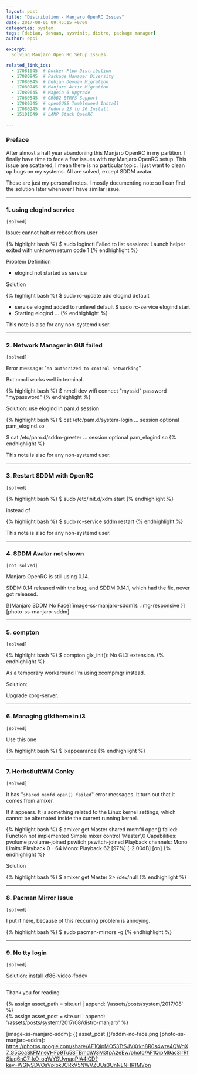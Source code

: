 ```yaml
---
layout: post
title: "Distribution - Manjaro OpenRC Issues"
date: 2017-08-01 09:45:15 +0700
categories: system
tags: [debian, devuan, sysvinit, distro, package manager]
author: epsi

excerpt:
  Solving Manjaro Open RC Setup Issues.

related_link_ids: 
  - 17081045  # Docker Flow Distribution
  - 17080945  # Package Manager Diversity
  - 17080845  # Debian Devuan Migration
  - 17080745  # Manjaro Artix Migration
  - 17080645  # Mageia 6 Upgrade
  - 17080545  # GRUB2 BTRFS Support
  - 17080345  # openSUSE Tumbleweed Install
  - 17080245  # Fedora 23 to 26 Install
  - 15101649  # LAMP Stack OpenRC

---
```


### Preface

After almost a half year abandoning this Manjaro OpenRC in my partition.
I finally have time to face a few issues with my Manjaro OpenRC setup.
This issue are scattered, I mean there is no particular topic.
I just want to clean up bugs on my systems.
All are solved, except SDDM avatar.

These are just my personal notes. 
I mostly documenting note so I can find the solution later
whenever I have similar issue.

-- -- --

### 1. using elogind service 

<code>[solved]</code>

Issue: cannot halt or reboot from user

{% highlight bash %}
$ sudo loginctl 
Failed to list sessions: Launch helper exited with unknown return code 1
{% endhighlight %}

Problem Definition

*	elogind not started as service

Solution

{% highlight bash %}
$ sudo rc-update add elogind default
 * service elogind added to runlevel default
$ sudo rc-service elogind start
 * Starting elogind ... 
{% endhighlight %}

This note is also for any non-systemd user.
 
-- -- --

### 2. Network Manager in GUI failed

<code>[solved]</code>

Error message: "<code>no authorized to control networking</code>"

But nmcli works well in terminal.

{% highlight bash %}
$ nmcli dev wifi connect "myssid" password "mypassword"
{% endhighlight %}

Solution: use elogind in pam.d session

{% highlight bash %}
$ cat /etc/pam.d/system-login
...
session    optional   pam_elogind.so

$ cat /etc/pam.d/sddm-greeter
...
session		optional pam_elogind.so
{% endhighlight %}

This note is also for any non-systemd user.

-- -- --

### 3. Restart SDDM with OpenRC 

<code>[solved]</code>

{% highlight bash %}
$ sudo /etc/init.d/xdm start
{% endhighlight %}

instead of 

{% highlight bash %}
$ sudo rc-service sddm restart
{% endhighlight %}

This note is also for any non-systemd user.

-- -- --

### 4. SDDM Avatar not shown

<code>[not solved]</code>

Manjaro OpenRC is still using 0.14.

SDDM 0.14 released with the bug, and SDDM 0.14.1, which had the fix, never got released. 

[![Manjaro SDDM No Face][image-ss-manjaro-sddm]{: .img-responsive }][photo-ss-manjaro-sddm]

-- -- --

### 5. compton

<code>[solved]</code>

{% highlight bash %}
$ compton
glx_init(): No GLX extension.
{% endhighlight %}

As a temporary workaround I'm using xcompmgr instead.

Solution:

Upgrade xorg-server.

-- -- --

### 6. Managing gtktheme in i3 

<code>[solved]</code>

Use this one

{% highlight bash %}
$ lxappearance
{% endhighlight %}

-- -- --

### 7. HerbstluftWM Conky 

<code>[solved]</code>

It has "<code>shared memfd open() failed</code>" error messages.
It turn out that it comes from amixer.

If it appears. It is something related to the Linux kernel settings, 
which cannot be alternated inside the current running kernel. 

{% highlight bash %}
$ amixer get Master 
shared memfd open() failed: Function not implemented
Simple mixer control 'Master',0
  Capabilities: pvolume pvolume-joined pswitch pswitch-joined
  Playback channels: Mono
  Limits: Playback 0 - 64
  Mono: Playback 62 [97%] [-2.00dB] [on]
{% endhighlight %}
  
Solution

{% highlight bash %}
$ amixer get Master 2> /dev/null
{% endhighlight %}

-- -- --

### 8. Pacman Mirror Issue 

<code>[solved]</code>

I put it here, because of this reccuring problem is annoying.

{% highlight bash %}
$ sudo pacman-mirrors -g
{% endhighlight %}

-- -- --

### 9. No tty login 

<code>[solved]</code>

Solution: install xf86-video-fbdev

-- -- --

Thank you for reading

[//]: <> ( -- -- -- links below -- -- -- )

{% assign asset_path = site.url | append: '/assets/posts/system/2017/08' %}\
{% assign asset_post = site.url | append: '/assets/posts/system/2017/08/distro-manjaro' %}

[image-ss-manjaro-sddm]: {{ asset_post }}/sddm-no-face.png
[photo-ss-manjaro-sddm]: https://photos.google.com/share/AF1QipMO53TtSJVXrkn8R0s4wre4QWgX7_G5CoaSkFMneVHFp9Tu5STBmdjW3M3fpA2eEw/photo/AF1QipM9ac3IrRfSiuq6nC7-kO-ogWYSUynaqPIA4iCD?key=WGIySDVOaVpibkJCRkV5NWVZUUs3UnNLNHR1MVpn
